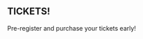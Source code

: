 <h2 class="faan-header">TICKETS!</h2>
<div class="faan-body">
    Pre-register and purchase your tickets early!
</div>
